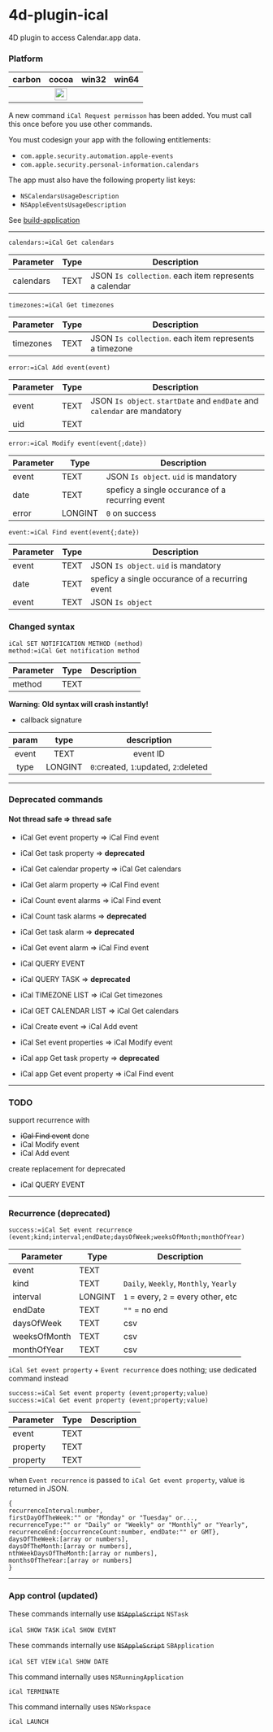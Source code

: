 4d-plugin-ical
==============

4D plugin to access Calendar.app data.

### Platform

| carbon | cocoa | win32 | win64 |
|:------:|:-----:|:---------:|:---------:|
||<img src="https://cloud.githubusercontent.com/assets/1725068/22371562/1b091f0a-e4db-11e6-8458-8653954a7cce.png" width="24" height="24" />|||

A new command ``iCal Request permisson`` has been added. You must call this once before you use other commands.

You must codesign your app with the following entitlements:

* ``com.apple.security.automation.apple-events`` 
* ``com.apple.security.personal-information.calendars``

The app must also have the following property list keys:

* ``NSCalendarsUsageDescription``
* ``NSAppleEventsUsageDescription``

See [build-application](https://github.com/miyako/4d-utility-build-application)

---

```
calendars:=iCal Get calendars
```

Parameter|Type|Description
------------|------------|----
calendars|TEXT|JSON ``Is collection``. each item represents a calendar

```
timezones:=iCal Get timezones 
```

Parameter|Type|Description
------------|------------|----
timezones|TEXT|JSON ``Is collection``. each item represents a timezone

```
error:=iCal Add event(event)
```

Parameter|Type|Description
------------|------------|----
event|TEXT|JSON ``Is object``. ``startDate`` and ``endDate`` and ``calendar`` are mandatory
uid|TEXT|

```
error:=iCal Modify event(event{;date})
```

Parameter|Type|Description
------------|------------|----
event|TEXT|JSON ``Is object``. ``uid`` is mandatory
date|TEXT|speficy a single occurance of a recurring event
error|LONGINT|``0`` on success

```
event:=iCal Find event(event{;date})
```

Parameter|Type|Description
------------|------------|----
event|TEXT|JSON ``Is object``. ``uid`` is mandatory
date|TEXT|speficy a single occurance of a recurring event
event|TEXT|JSON ``Is object`` 

### Changed syntax

```
iCal SET NOTIFICATION METHOD (method)
method:=iCal Get notification method 
```

Parameter|Type|Description
------------|------------|----
method|TEXT|   

**Warning**: __Old syntax will crash instantly!__

* callback signature

| param | type | description |
|:------:|:-----:|:---------:|
| event | TEXT | event ID |
| type | LONGINT | ``0``:created, ``1``:updated, ``2``:deleted |

---

### Deprecated commands

#### Not thread safe => thread safe

* iCal Get event property => iCal Find event
* iCal Get task property => **deprecated**
* iCal Get calendar property => iCal Get calendars
* iCal Get alarm property => iCal Find event
* iCal Count event alarms => iCal Find event
* iCal Count task alarms => **deprecated**
* iCal Get task alarm => **deprecated**
* iCal Get event alarm => iCal Find event  

* iCal QUERY EVENT
* iCal QUERY TASK => **deprecated**  

* iCal TIMEZONE LIST => iCal Get timezones
* iCal GET CALENDAR LIST => iCal Get calendars
* iCal Create event => iCal Add event
* iCal Set event properties => iCal Modify event

* iCal app Get task property => **deprecated** 
* iCal app Get event property => iCal Find event

---

### TODO

support recurrence with 

* ~~iCal Find event~~ done
* iCal Modify event
* iCal Add event

create replacement for deprecated

* iCal QUERY EVENT

---

### Recurrence (deprecated)

```
success:=iCal Set event recurrence (event;kind;interval;endDate;daysOfWeek;weeksOfMonth;monthOfYear)
```

Parameter|Type|Description
------------|------------|----
event|TEXT|
kind|TEXT|``Daily``, ``Weekly``, ``Monthly``, ``Yearly``
interval|LONGINT|``1`` = every, ``2`` = every other, etc
endDate|TEXT|``""`` = no end
daysOfWeek|TEXT|csv
weeksOfMonth|TEXT|csv
monthOfYear|TEXT|csv

``iCal Set event property`` + ``Event recurrence`` does nothing; use dedicated command instead

```
success:=iCal Set event property (event;property;value)
success:=iCal Get event property (event;property;value)
```

Parameter|Type|Description
------------|------------|----
event|TEXT|
property|TEXT|
property|TEXT|

when ``Event recurrence`` is passed to ``iCal Get event property``, value is returned in JSON.

```
{
recurrenceInterval:number,
firstDayOfTheWeek:"" or "Monday" or "Tuesday" or...,
recurrenceType:"" or "Daily" or "Weekly" or "Monthly" or "Yearly",
recurrenceEnd:{occurrenceCount:number, endDate:"" or GMT},
daysOfTheWeek:[array or numbers],
daysOfTheMonth:[array or numbers],
nthWeekDaysOfTheMonth:[array or numbers],
monthsOfTheYear:[array or numbers]
}
```
 
---

### App control (updated)

These commands internally use ~~``NSAppleScript``~~ ``NSTask``

``iCal SHOW TASK``
``iCal SHOW EVENT``

These commands internally use ~~``NSAppleScript``~~ ``SBApplication``

``iCal SET VIEW``
``iCal SHOW DATE``

This command internally uses ``NSRunningApplication``

``iCal TERMINATE``

This command internally uses ``NSWorkspace``

``iCal LAUNCH``
